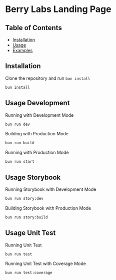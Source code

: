 # Berry Labs Landing Page

## Table of Contents

- [Installation](#installation)
- [Usage](#usage)
- [Examples](#examples)

## Installation

Clone the repository and run `bun install`

```bash
bun install
```

## Usage Development

Running with Development Mode

```bash
bun run dev
```

Building with Production Mode

```bash
bun run build
```

Running with Production Mode

```bash
bun run start
```

## Usage Storybook

Running Storybook with Development Mode

```bash
bun run story:dev
```

Building Storybook with Production Mode

```bash
bun run story:build
```

## Usage Unit Test

Running Unit Test

```bash
bun run test
```

Running Unit Test with Coverage Mode

```bash
bun run test:coverage
```
